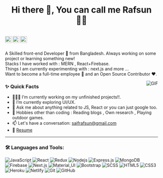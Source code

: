 
<h1 align="center">
     Hi there 👋, You can call me Rafsun 👨‍💻
</h1>

<br/>

<a href="https://www.linkedin.com/in/saiful-islam-rafsun-60623514b/">
  <img align="left" alt="Rafsun's Linkedin" width="22px" src="https://cdn.jsdelivr.net/npm/simple-icons@v3/icons/linkedin.svg" />
</a>

<a href="https://twitter.com/RafsunSaiful">
  <img align="left" alt="Saiful Rafsun | Twitter" width="22px" src="https://cdn.jsdelivr.net/npm/simple-icons@v3/icons/twitter.svg" />
</a>

<a href="mailto:saifrafsun@gmail.com">
  <img align="left" alt="Rafsun's Email" width="22px" src="https://cdn.jsdelivr.net/npm/simple-icons@v3/icons/gmail.svg" />
</a>


<br />

<br/>

<p>
A Skilled front-end Developer 🚀 from Bangladesh. Always working on some project or learning something new!
<br/>
Stacks I have worked with : MERN , React+Firebase.
<br/>  
Things I am currently experimenting with : next.js and more ...
<br/>
Want to become a full-time employee 💸 and an Open Source Contributor ❤️.
</p>


  <img align="right" alt="GIF" src="https://giphy.com/embed/qgQUggAC3Pfv687qPC" />
  
  
### ✨ Quick Facts

- 👨🏽‍💻 I’m currently working on my unfinished projects!!.
- 🌱 I’m currently exploring UI/UX.
- 💬 Ask me about anything related to JS, React or you can just google too.
- 🎿 Hobbies other than coding : Reading blogs , Own research , Playing outdoor games.
- 📫 Let's have a conversation: saifrafsun@gmail.com
- 📝 [Resume](https://drive.google.com/file/d/18SbaYIQIOHBytgAB3MsLocVzMKlT6zy5/view?usp=sharing)

___

### 🛠️ Languages and Tools:

![JavaScript](https://img.shields.io/badge/-JavaScript-black?style=flat-square&logo=javascript)
![React](https://img.shields.io/badge/-React-black?style=flat-square&logo=react)
![Redux](https://img.shields.io/badge/-Redux-black?style=flat-square&logo=Redux)
![Nodejs](https://img.shields.io/badge/-Nodejs-black?style=flat-square&logo=Node.js)
![Express.js](https://img.shields.io/badge/-Express-black?style=flat-square&logo=expressjs)
![MongoDB](https://img.shields.io/badge/-MongoDB-black?style=flat-square&logo=mongodb)
![Firebase](https://img.shields.io/badge/-Firebase-black?style=flat-square&logo=Firebase)
![Next.js](https://img.shields.io/badge/-Next-black?style=flat-square&logo=Next.js)
![Material_UI](https://img.shields.io/badge/-Material_UI-black?style=flat-square&logo=material-ui)
![Bootstrap](https://img.shields.io/badge/-Bootstrap-black?style=flat-square&logo=bootstrap)
![SCSS](https://img.shields.io/badge/-SCSS-black?style=flat-square&logo=SASS)
![HTML5](https://img.shields.io/badge/-HTML5-black?style=flat-square&logo=html5&logoColor=white)
![CSS3](https://img.shields.io/badge/-CSS3-black?style=flat-square&logo=css3)
![Heroku](https://img.shields.io/badge/-Heroku-black?style=flat-square&logo=heroku)
![Netlify](https://img.shields.io/badge/-Netlify-black?style=flat-square&logo=netlify)
![Git](https://img.shields.io/badge/-Git-black?style=flat-square&logo=git)
![GitHub](https://img.shields.io/badge/-GitHub-black?style=flat-square&logo=github)
